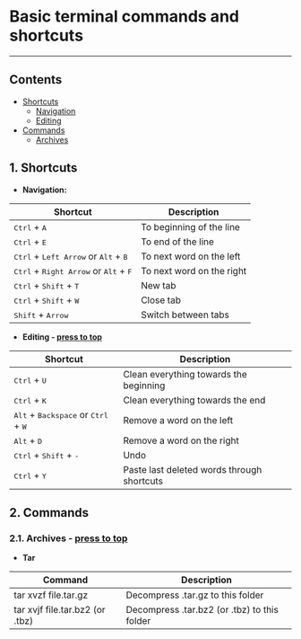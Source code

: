 # Basic terminal commands and shortcuts
---
## Contents
- [Shortcuts](https://github.com/OlzhasAlexandrov/cheatsheets/blob/master/unix/terminal.md#shortcuts)
  - [Navigation](https://github.com/OlzhasAlexandrov/cheatsheets/blob/master/unix/terminal.md#1-navigation)
  - [Editing](https://github.com/OlzhasAlexandrov/cheatsheets/blob/master/unix/terminal.md#2-editing---press-to-top)
- [Commands](https://github.com/OlzhasAlexandrov/cheatsheets/blob/master/unix/terminal.md#commands)
  - [Archives](https://github.com/OlzhasAlexandrov/cheatsheets/blob/master/unix/terminal.md#1-archives---press-to-top)

## 1. Shortcuts
  - <strong>Navigation:</strong>
  
  | Shortcut     | Description |
|---|---|
|<kbd>Ctrl</kbd> + <kbd>A</kbd>| To beginning of the line |
|<kbd>Ctrl</kbd> + <kbd>E</kbd>| To end of the line |
|<kbd>Ctrl</kbd> + <kbd>Left Arrow</kbd> or <kbd>Alt</kbd> + <kbd>B</kbd>| To next word on the left  |
|<kbd>Ctrl</kbd> + <kbd>Right Arrow</kbd> or <kbd>Alt</kbd> + <kbd>F</kbd>| To next word on the right |
|<kbd>Ctrl</kbd> + <kbd>Shift</kbd> + <kbd>T</kbd>| New tab |
|<kbd>Ctrl</kbd> + <kbd>Shift</kbd> + <kbd>W</kbd>| Close tab |
|<kbd>Shift</kbd> + <kbd>Arrow</kbd>| Switch between tabs |

  - <strong>Editing - [press to top](#)</strong>
  
| Shortcut | Description |
|---|---|
|<kbd>Ctrl</kbd> + <kbd>U</kbd>| Clean everything towards the beginning |
|<kbd>Ctrl</kbd> + <kbd>K</kbd>| Clean everything towards the end |
|<kbd>Alt</kbd> + <kbd>Backspace</kbd> or <kbd>Ctrl</kbd> + <kbd>W</kbd>| Remove a word on the left|
|<kbd>Alt</kbd> + <kbd>D</kbd>| Remove a word on the right|
|<kbd>Ctrl</kbd> + <kbd>Shift</kbd> + <kbd>-</kbd>| Undo |
|<kbd>Ctrl</kbd> + <kbd>Y</kbd>| Paste last deleted words through shortcuts|


## 2. Commands
### 2.1. Archives - [press to top](#)
  - <strong>Tar</strong>

  | Command | Description |
|---|---|
|tar xvzf file.tar.gz| Decompress .tar.gz to this folder |
|tar xvjf file.tar.bz2 (or .tbz)| Decompress .tar.bz2 (or .tbz) to this folder |

